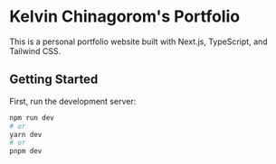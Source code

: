 # Kelvin Chinagorom's Portfolio

This is a personal portfolio website built with Next.js, TypeScript, and Tailwind CSS.

## Getting Started

First, run the development server:

```bash
npm run dev
# or
yarn dev
# or
pnpm dev